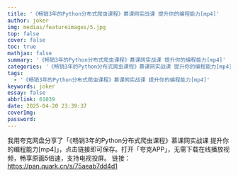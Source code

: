 ```yaml
---
title: '《畅销3年的Python分布式爬虫课程》慕课网实战课 提升你的编程能力[mp4]'
author: joker
img: medias/featureimages/5.jpg
top: false
cover: false
toc: true
mathjax: false
summary: '《畅销3年的Python分布式爬虫课程》慕课网实战课 提升你的编程能力[mp4]'
categories: '《畅销3年的Python分布式爬虫课程》慕课网实战课 提升你的编程能力[mp4]'
tags:
  - '《畅销3年的Python分布式爬虫课程》慕课网实战课 提升你的编程能力[mp4]'
keywords: joker
essay: false
abbrlink: 61039
date: 2025-04-20 23:39:37
coverImg:
password:
---
```


我用夸克网盘分享了「《畅销3年的Python分布式爬虫课程》慕课网实战课 提升你的编程能力[mp4]」，点击链接即可保存。打开「夸克APP」，无需下载在线播放视频，畅享原画5倍速，支持电视投屏。
链接：https://pan.quark.cn/s/75aeab7dd4d1
